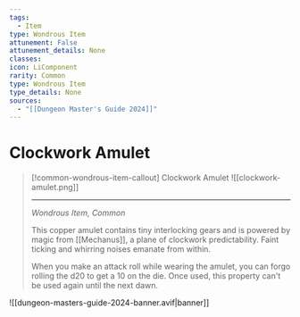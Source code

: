 ```yaml
---
tags:
  - Item
type: Wondrous Item
attunement: False
attunement_details: None
classes:
icon: LiComponent
rarity: Common
type: Wondrous Item
type_details: None
sources: 
  - "[[Dungeon Master's Guide 2024]]"
---
```

# Clockwork Amulet
>[!common-wondrous-item-callout] Clockwork Amulet
>![[clockwork-amulet.png]]
>
>---
>_Wondrous Item, Common_
>
>This copper amulet contains tiny interlocking gears and is powered by magic from [[Mechanus]], a plane of clockwork predictability. Faint ticking and whirring noises emanate from within.
>
>When you make an attack roll while wearing the amulet, you can forgo rolling the d20 to get a 10 on the die. Once used, this property can't be used again until the next dawn.
>


![[dungeon-masters-guide-2024-banner.avif|banner]]